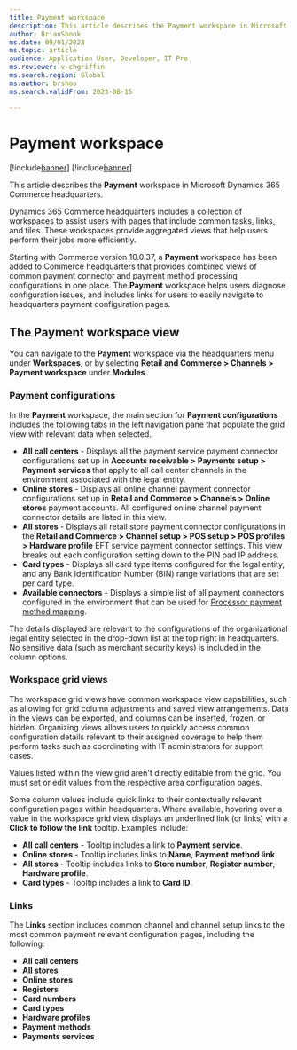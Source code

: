 ```yaml
---
title: Payment workspace
description: This article describes the Payment workspace in Microsoft Dynamics 365 Commerce headquarters.
author: BrianShook
ms.date: 09/01/2023
ms.topic: article
audience: Application User, Developer, IT Pro
ms.reviewer: v-chgriffin
ms.search.region: Global
ms.author: brshoo
ms.search.validFrom: 2023-08-15

---
```


# Payment workspace

[!include[banner](../includes/banner.md)]
[!include[banner](../includes/preview-banner.md)]

This article describes the **Payment** workspace in Microsoft Dynamics 365 Commerce headquarters.

Dynamics 365 Commerce headquarters includes a collection of workspaces to assist users with pages that include common tasks, links, and tiles. These workspaces provide aggregated views that help users perform their jobs more efficiently. 

Starting with Commerce version 10.0.37, a **Payment** workspace has been added to Commerce headquarters that provides combined views of common payment connector and payment method processing configurations in one place. The **Payment** workspace helps users diagnose configuration issues, and includes links for users to easily navigate to headquarters payment configuration pages. 

## The Payment workspace view

You can navigate to the **Payment** workspace via the headquarters menu under **Workspaces**, or by selecting **Retail and Commerce \> Channels \> Payment workspace** under **Modules**. 

### Payment configurations

In the **Payment** workspace, the main section for **Payment configurations** includes the following tabs in the left navigation pane that populate the grid view with relevant data when selected.

- **All call centers** - Displays all the payment service payment connector configurations set up in **Accounts receivable \> Payments setup \> Payment services** that apply to all call center channels in the environment associated with the legal entity. 
- **Online stores** - Displays all online channel payment connector configurations set up in **Retail and Commerce \> Channels \> Online stores** payment accounts. All configured online channel payment connector details are listed in this view.
- **All stores** - Displays all retail store payment connector configurations in the **Retail and Commerce \> Channel setup \> POS setup \> POS profiles \> Hardware profile** EFT service payment connector settings. This view breaks out each configuration setting down to the PIN pad IP address. 
- **Card types** - Displays all card type items configured for the legal entity, and any Bank Identification Number (BIN) range variations that are set per card type.
- **Available connectors** - Displays a simple list of all payment connectors configured in the environment that can be used for [Processor payment method mapping](../wallets.md#processor-payment-method-mapping).  

The details displayed are relevant to the configurations of the organizational legal entity selected in the drop-down list at the top right in headquarters. No sensitive data (such as merchant security keys) is included in the column options. 

### Workspace grid views

The workspace grid views have common workspace view capabilities, such as allowing for grid column adjustments and saved view arrangements. Data in the views can be exported, and columns can be inserted, frozen, or hidden. Organizing views allows users to quickly access common configuration details relevant to their assigned coverage to help them perform tasks such as coordinating with IT administrators for support cases.

Values listed within the view grid aren't directly editable from the grid. You must set or edit values from the respective area configuration pages. 

Some column values include quick links to their contextually relevant configuration pages within headquarters. Where available, hovering over a value in the workspace grid view displays an underlined link (or links) with a **Click to follow the link** tooltip. Examples include:

- **All call centers** - Tooltip includes a link to **Payment service**. 
- **Online stores** - Tooltip includes links to **Name**, **Payment method link**.
- **All stores** - Tooltip includes links to **Store number**, **Register number**, **Hardware profile**.
- **Card types** - Tooltip includes a link to **Card ID**. 

### Links

The **Links** section includes common channel and channel setup links to the most common payment relevant configuration pages, including the following:

- **All call centers**
- **All stores**
- **Online stores**
- **Registers**
- **Card numbers**
- **Card types**
- **Hardware profiles**
- **Payment methods**
- **Payments services**
